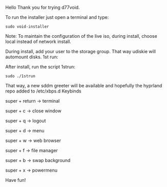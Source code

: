 

Hello Thank you for trying d77void.

To run the installer just open a terminal and type:

```
sudo void-installer
```

Note: To maintain the configuration of the live iso, during install, choose local instead of network install.

During install, add your user to the storage group. That way udiskie will automount disks.
1st run:

After install, run the script 1strun:

```
sudo ./1strun
```

That way, a new sddm greeter will be available and hopefully the hyprland repo added to /etc/xbps.d
Keybinds

super + return -> terminal

super + c -> close window

super + q -> logout

super + d -> menu

super + w -> web browser

super + f -> file manager

super + b -> swap background

super + x -> powermenu

Have fun!
